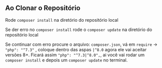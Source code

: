 ## Ao Clonar o Repositório

<bold> Rode `composer install` na diretório do repositório local </bold>

<bold> Se der erro no `composer install` rode o `composer update` na diretório do repositório local </bold>

<bold> Se continuar com erro procure o arquivo: `composer.json`, vá em `require` -> `"php": "^7.3"` , coloque dentro das aspas `|^8.0` agora ele vai 
       aceitar versões 8+.
       Ficará assim `"php": "^7.3|^8.0",`, ai você vai rodar um `composer install` e depois um `composer update` no terminal.

</bold>
